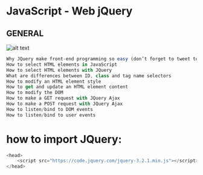 # JavaScript - Web jQuery
## GENERAL

![alt text](https://s3.amazonaws.com/intranet-projects-files/holbertonschool-higher-level_programming+/305/4724718.jpg)

```javascript
Why JQuery make front-end programming so easy (don’t forget to tweet today, with the hashtag #ilovejquery :))
How to select HTML elements in JavaScript
How to select HTML elements with JQuery
What are differences between ID, class and tag name selectors
How to modify an HTML element style
How to get and update an HTML element content
How to modify the DOM
How to make a GET request with JQuery Ajax
How to make a POST request with JQuery Ajax
How to listen/bind to DOM events
How to listen/bind to user events
```
# how to import JQuery:
```javascript
<head>
    <script src="https://code.jquery.com/jquery-3.2.1.min.js"></script>
</head>
```
